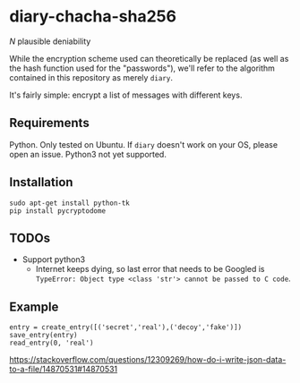 # diary-chacha-sha256
_N_ plausible deniability

<!-- deniable
information
access
resource
retrieval
yandee/yabba/yardel/yar-nut/yentz -->


While the encryption scheme used can theoretically be replaced (as well as the hash function used for the "passwords"), we'll refer to the algorithm contained in this repository as merely `diary`.

It's fairly simple: encrypt a list of messages with different keys.

## Requirements
Python. Only tested on Ubuntu. If `diary` doesn't work on your OS, please open an issue.
Python3 not yet supported.

## Installation
```
sudo apt-get install python-tk
pip install pycryptodome
```

## TODOs
* Support python3
  * Internet keeps dying, so last error that needs to be Googled is `TypeError: Object type <class 'str'> cannot be passed to C code`.

## Example
```
entry = create_entry([('secret','real'),('decoy','fake')])
save_entry(entry)
read_entry(0, 'real')
```

https://stackoverflow.com/questions/12309269/how-do-i-write-json-data-to-a-file/14870531#14870531